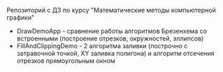 Репозиторий с ДЗ по курсу "Математические методы компьютерной графики"

* DrawDemoApp - сравнение работы алгоритмов Брезенхема со встроенными (построение отрезков, окружностей, эллипсов)
* FillAndClippingDemo - 2 алгоритма заливки (построчно с затравочной точкой, XY заливка полигона) и алгоритм отсечения отрезков прямоугольным окном
